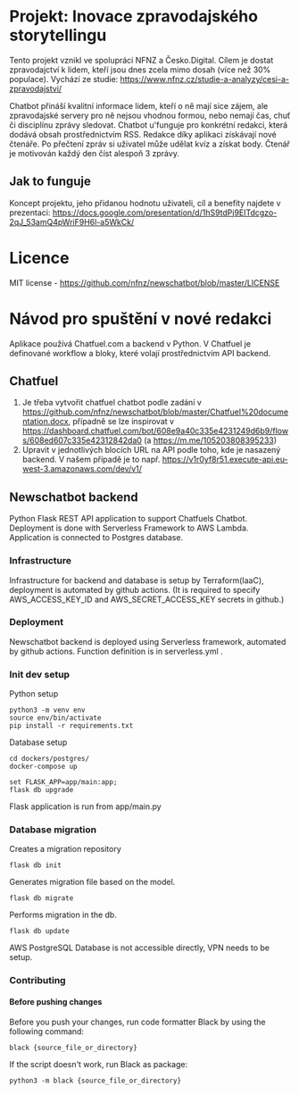 # Projekt: Inovace zpravodajského storytellingu 
Tento projekt vznikl ve spoluprácí NFNZ a Česko.Digital. Cílem je dostat zpravodajctví k lidem, kteří jsou dnes zcela mimo dosah (více než 30% populace). 
Vychází ze studie: https://www.nfnz.cz/studie-a-analyzy/cesi-a-zpravodajstvi/

Chatbot přináší kvalitní informace lidem, kteří o ně mají sice zájem, ale zpravodajské servery pro ně nejsou vhodnou formou, nebo nemají čas, chuť či disciplínu zprávy sledovat. Chatbot u'funguje pro konkrétní redakci, která dodává obsah prostřednictvím RSS. Redakce díky aplikaci získávají nové čtenáře. Po přečtení zpráv si uživatel může udělat kvíz a získat body. Čtenář je motivován každý den číst alespoň 3 zprávy. 

## Jak to funguje
Koncept projektu, jeho přidanou hodnotu uživateli, cíl a benefity najdete v prezentaci: https://docs.google.com/presentation/d/1hS9tdPj9EITdcgzo-2qJ_53amQ4pWriF9H6l-a5WkCk/

# Licence
MIT license - https://github.com/nfnz/newschatbot/blob/master/LICENSE

# Návod pro spuštění v nové redakci
Aplikace používá Chatfuel.com a backend v Python. V Chatfuel je definované workflow a bloky, které volají prostřednictvím API backend.

## Chatfuel
1. Je třeba vytvořit chatfuel chatbot podle zadání v https://github.com/nfnz/newschatbot/blob/master/Chatfuel%20documentation.docx, případně se lze inspirovat v https://dashboard.chatfuel.com/bot/608e9a40c335e4231249d6b9/flows/608ed607c335e42312842da0 (a https://m.me/105203808395233)
3. Upravit v jednotlivých blocích URL na API podle toho, kde je nasazený backend. V našem případě je to např. https://v1r0yf8r51.execute-api.eu-west-3.amazonaws.com/dev/v1/<APIname>

## Newschatbot backend

Python Flask REST API application to support Chatfuels Chatbot. Deployment is done with Serverless Framework to AWS Lambda. Application is connected to Postgres database.

### Infrastructure
Infrastructure for backend and database is setup by Terraform(IaaC), deployment is automated by github actions. (It is required to specify AWS_ACCESS_KEY_ID and AWS_SECRET_ACCESS_KEY secrets in github.)
  
### Deployment

Newschatbot backend is deployed using Serverless framework, automated by github actions. Function definition is in serverless.yml .

### Init dev setup
Python  setup
```
python3 -m venv env
source env/bin/activate
pip install -r requirements.txt
```

Database setup
```
cd dockers/postgres/
docker-compose up

set FLASK_APP=app/main:app;
flask db upgrade
```
Flask application is run from app/main.py

### Database migration
  
Creates a migration repository
```
flask db init 
```
Generates migration file based on the model.
```
flask db migrate
```
Performs migration in the db.
```
flask db update
```
AWS PostgreSQL Database is not accessible directly, VPN needs to be setup.


### Contributing
#### Before pushing changes
Before you push your changes, run code formatter Black by using the following command:
```
black {source_file_or_directory} 
```
If the script doesn't work, run Black as package: 
```
python3 -m black {source_file_or_directory}
```
